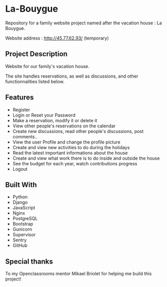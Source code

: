 # La-Bouygue
Repository for a family website project named after the vacation house : La Bouygue.

Website address : http://45.77.62.93/ (temporary)

## Project Description
Website for our family's vacation house.

The site handles reservations, as well as discussions, and other functionnalities listed below.

## Features
* Register
* Login or Reset your Password
* Make a reservation, modify it or delete it
* View other people's reservations on the calendar
* Create new discussions, read other people's discussions, post comments..
* View the user Profile and change the profile picture
* Create and view new activities to do during the holidays
* Read the latest important informations about the house
* Create and view what work there is to do inside and outside the house
* See the budget for each year, watch contributions progress
* Logout

## Built With
* Python
* Django
* JavaScript
* Nginx
* PostgreSQL
* Bootstrap
* Gunicorn
* Supervisor
* Sentry
* GitHub

## Special thanks
To my Openclassrooms mentor Mikael Briolet for helping me build this project!
